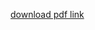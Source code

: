 [download pdf link](https://drive.google.com/file/d/1fb2vdK0WPuGSIljBeJflm4H1aZE5-0Et/view?usp=drive_link)
